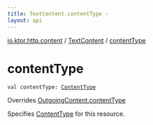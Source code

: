 ```yaml
---
title: TextContent.contentType - 
layout: api
---
```


<div class='api-docs-breadcrumbs'><a href="../index.html">io.ktor.http.content</a> / <a href="index.html">TextContent</a> / <a href="./content-type.html">contentType</a></div>

# contentType

<div class="signature"><code><span class="keyword">val </span><span class="identifier">contentType</span><span class="symbol">: </span><a href="../../io.ktor.http/-content-type/index.html"><span class="identifier">ContentType</span></a></code></div>

Overrides <a href="../-outgoing-content/content-type.html">OutgoingContent.contentType</a>

Specifies <a href="../../io.ktor.http/-content-type/index.html">ContentType</a> for this resource.

